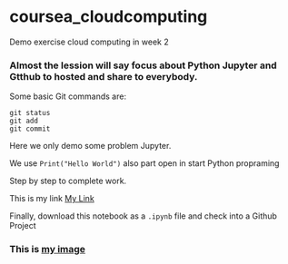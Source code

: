 # coursea_cloudcomputing
Demo exercise cloud computing in week 2

### Almost the lession will say focus about Python Jupyter and Gtthub to hosted and share to everybody.

Some basic Git commands are:
```
git status
git add
git commit
```
Here we only demo some problem Jupyter. 

We use `Print("Hello World")` also part open in start Python propraming 

Step by step to complete work.

This is my link [My Link](https://gist.github.com/vuonghongphong95/d90c4a761454242b1f0c923cf4b537d2)

Finally, download this notebook as a `.ipynb` file and check into a Github Project

### This is [my image](https://myoctocat.com/assets/images/base-octocat.svg)
